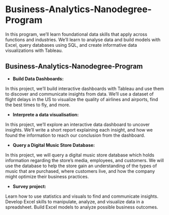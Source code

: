 # Business-Analytics-Nanodegree-Program
In this program, we’ll learn foundational data skills that apply across functions and industries. We’ll learn to analyse data and build models with Excel, query databases using SQL, and create informative data visualizations with Tableau.

## Business-Analytics-Nanodegree-Program
* **Build Data Dashboards:**

In this project, we’ll build interactive dashboards with Tableau and use them to discover and communicate insights from data. We’ll use a dataset of flight delays in the US to visualize the quality of airlines and airports, find the best times to fly, and more.

* **Interprete a data visualisation:**

In this project, we’ll explore an interactive data dashboard to uncover insights. We’ll write a short report explaining each insight, and how we found the information to reach our conclusion from the dashboard.

* **Query a Digital Music Store Database:**

In this project, we will query a digital music store database which holds information regarding the store’s media, employees, and customers. We will use the database to help the store gain an understanding of the types of music that are purchased, where customers live, and how the company might optimize their business practices.

* **Survey project:**

Learn how to use statistics and visuals to find and communicate insights. Develop Excel skills to manipulate, analyze, and visualize data in a spreadsheet. Build Excel models to analyze possible business outcomes.
